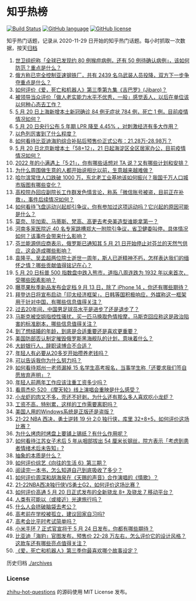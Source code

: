 # 知乎热榜
[![Build Status](https://github.com/ToWeLong/zhihu-hot-questions/workflows/CI/badge.svg)](https://github.com/ToWeLong/zhihu-hot-questions/actions)
[![GitHub language](https://img.shields.io/badge/language-golang-orange.svg)](https://golang.org/)
[![GitHub license](https://img.shields.io/github/license/ToWeLong/zhihu-hot-questions)](https://github.com/ToWeLong/zhihu-hot-questions/blob/main/LICENSE)

知乎热门话题，记录从 2020-11-29 日开始的知乎热门话题。每小时抓取一次数据，按天[归档](./archives)

<!-- BEGIN -->

1. [世卫组织称「全球已发现约 80 例猴痘病例，还有 50 例待确认病例」，该如何防范？重点是什么？](https://www.zhihu.com/question/533830709)
1. [俄方称已完全控制亚速钢铁厂，共有 2439 名乌武装人员投降，双方下一步争夺重点是什么？](https://www.zhihu.com/question/533831571)
1. [如何评价《爱，死亡和机器人》第三季第九集《吉巴罗》(Jibaro)？](https://www.zhihu.com/question/533735336)
1. [被领导当众评价「做人老实能力水平不优秀，一般」感觉丢人，以后在单位该以何种心态去工作？](https://www.zhihu.com/question/517907755)
1. [5 月 20 日上海新增本土新冠确诊 84 例无症状 784 例，死亡 1 例，目前疫情情况如何？](https://www.zhihu.com/question/533831830)
1. [5 月 20 日央行公布 5 年期 LPR 降至 4.45% ，对刺激经济有多大作用？](https://www.zhihu.com/question/533715197)
1. [以色列厉害到了什么程度？](https://www.zhihu.com/question/426348372)
1. [如何看待比亚迪海豹综合补贴后预售价正式公布：21.28万-28.98万？](https://www.zhihu.com/question/533774204)
1. [5 月 20 日北京新增本土「58+12」，21 日起海淀区全区居家办公，目前疫情情况如何？](https://www.zhihu.com/question/533832097)
1. [2022 年的小满遇上「5·21」，你有哪些话想对 TA 说？又有哪些计划和安排？](https://www.zhihu.com/question/533812851)
1. [为什么周围做生意的人都开始说相比以前，生意越来越难做？](https://www.zhihu.com/question/470814904)
1. [哈尔滨常住人口跌破 1000 万，东北老工业基地该如何振兴？我国千万人口城市版图有哪些变化？](https://www.zhihu.com/question/533840727)
1. [高校院办回应副院长工作群发色情言论，称系「微信账号被盗，目前正在补救」，事件后续情况如何？](https://www.zhihu.com/question/533788981)
1. [如何看待飞盘运动兴起却引争议，你有参加过这项运动吗？它兴起的原因可能是什么？](https://www.zhihu.com/question/533860622)
1. [莫奈、毕加索、马蒂斯、梵高、高更去考央美造型谁能拿第一？](https://www.zhihu.com/question/359546840)
1. [河南多家医院近 40 名专家跳槽郑大一附院引争议，省卫健委叫停，具体情况如何？该事件会带来什么影响？](https://www.zhihu.com/question/533787037)
1. [芬兰能源供应商表示，俄罗斯已通知其 5 月 21 日开始停止对芬兰的天然气供应，这会造成哪些影响？](https://www.zhihu.com/question/533815056)
1. [袁隆平、吴孟超两位院士逝世一周年，斯人已逝精神不朽，怎样表达我们的缅怀之情？哪些贡献值得铭记在心？](https://www.zhihu.com/question/533840816)
1. [5 月 20 日标普 500 指数盘中跌入熊市，道指八周连跌为 1932 年以来首次，受哪些因素影响？](https://www.zhihu.com/question/533833742)
1. [曝苹果秋季新品发布会定档 9 月 13 日，除了 iPhone 14 ，你还有哪些期待？](https://www.zhihu.com/question/533412360)
1. [拜登访日将宣布启动「印太经济框架」，日韩等国积极响应，外媒称这一框架用于针对中国，有哪些信息值得关注？](https://www.zhihu.com/question/533478690)
1. [过去20年间，中国男足球员水平是进步了还是退步了？](https://www.zhihu.com/question/525274022)
1. [马斯克被空姐指控性骚扰，买一匹马换取色情按摩，马斯克回应称这是政治陷害的标准剧本，哪些信息值得关注？](https://www.zhihu.com/question/533725354)
1. [到了想结婚的年龄，到底是合适重要还是喜欢更重要？](https://www.zhihu.com/question/533873258)
1. [美国防部否认制定摧毁俄罗斯黑海舰队的计划，意味着什么？](https://www.zhihu.com/question/533848620)
1. [大龄银行人，辞职读博合不合适？](https://www.zhihu.com/question/533407935)
1. [年轻人有必要从20多岁开始攒养老钱吗？](https://www.zhihu.com/question/529556507)
1. [可以告诉我你为什么努力吗？](https://www.zhihu.com/question/533872872)
1. [如何看待郑州一老师漏掉 15 名学生高考报名，当事学生称「还要求我们签自愿放弃声明」？](https://www.zhihu.com/question/533632683)
1. [年轻人前两年工作应该注重工资多少吗？](https://www.zhihu.com/question/532502155)
1. [看周杰伦 520 《摩天轮》线上演唱会重映是什么感受？](https://www.zhihu.com/question/533790358)
1. [小龙虾的肉又不多，壳还不好剥，为什么还有那么多人喜欢吃小龙虾？](https://www.zhihu.com/question/523789322)
1. [工资不高，特别累，这样的工作需要离职吗？](https://www.zhihu.com/question/532826584)
1. [美国人用的Windows系统是正版还是盗版？](https://www.zhihu.com/question/517087481)
1. [21-22 NBA 西决，勇士逆转 19 分 2:0 独行侠，库里 32+8+5，如何评价这场比赛？](https://www.zhihu.com/question/533832262)
1. [为什么烤肉时烤盘上要铺上锡纸？有什么作用呢？](https://www.zhihu.com/question/532641406)
1. [如何看待江苏女子术后 5 年从咽部拔出 54 厘米长钢丝，院方表示「考虑到患者情绪术后未告知」?](https://www.zhihu.com/question/533623248)
1. [抽象的本质是什么？](https://www.zhihu.com/question/528919675)
1. [如何评价综艺《向往的生活 6》第三期？](https://www.zhihu.com/question/533793475)
1. [阅读完一本书，怎么知道自己到底吸收了多少？](https://www.zhihu.com/question/533564255)
1. [如何评价周深和胡海泉在《天赐的声音》合作演唱的《情歌》？](https://www.zhihu.com/question/533794301)
1. [21-22NBA西决独行侠VS勇士G2，如何评价这场比赛？](https://www.zhihu.com/question/533841804)
1. [如何评价高通 5 月 20 日正式发布的全新骁龙 8+ 及骁龙 7 移动平台？](https://www.zhihu.com/question/533797765)
1. [人类有可能以（或接近）光速旅行吗？](https://www.zhihu.com/question/532951797)
1. [什么人会挤破脑袋去考公？](https://www.zhihu.com/question/533342015)
1. [高考前在学校被孤立，建议回家自习吗?](https://www.zhihu.com/question/533777933)
1. [高考会比平时考试简单吗？](https://www.zhihu.com/question/525384255)
1. [小米手环 7 正式官宣将于 5 月 24 日发布，你都有哪些期待？](https://www.zhihu.com/question/533694650)
1. [比亚迪「海豹」官图发布，预售价 22-28 万左右，怎么评价它的设计风格？这款车还有哪些亮点值得关注？](https://www.zhihu.com/question/525068954)
1. [《爱，死亡和机器人》第三季你最喜欢哪个故事设定？](https://www.zhihu.com/question/533564212)

<!-- END -->

历史归档 [./archives](./archives)


### License
[zhihu-hot-questions](https://github.com/towelong/zhihu-hot-questions) 的源码使用 MIT License 发布。